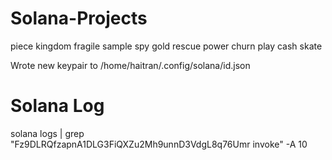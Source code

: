 # Solana-Projects

piece kingdom fragile sample spy gold rescue power churn play cash skate

Wrote new keypair to /home/haitran/.config/solana/id.json

# Solana Log
solana logs | grep "Fz9DLRQfzapnA1DLG3FiQXZu2Mh9unnD3VdgL8q76Umr invoke" -A 10